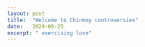 ```yaml
---
layout: post
title:  "Welcome to Chinmoy controversies"
date:   2020-06-25
excerpt: " exercising love"
---
```

